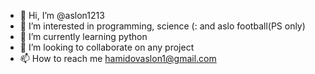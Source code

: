 - 👋 Hi, I’m @aslon1213
- 👀 I’m interested in programming, science (: and aslo football(PS only)
- 🌱 I’m currently learning python
- 💞️ I’m looking to collaborate on any project
- 📫 How to reach me hamidovaslon1@gmail.com

<!---
aslon1213/aslon1213 is a ✨ special ✨ repository because its `README.md` (this file) appears on your GitHub profile.
You can click the Preview link to take a look at your changes.
--->

